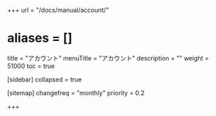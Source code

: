 +++
url = "/docs/manual/account/"
# aliases = []
title = "アカウント"
menuTitle = "アカウント"
description = ""
weight = 51000
toc = true

[sidebar]
collapsed = true


[sitemap]
  changefreq = "monthly"
  priority = 0.2

+++
